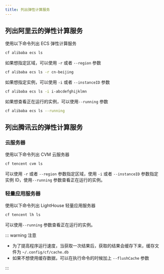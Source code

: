```yaml
---
title: 列出弹性计算服务
---
```


## 列出阿里云的弹性计算服务

使用以下命令列出 ECS 弹性计算服务

```bash
cf alibaba ecs ls
```

如果想指定区域，可以使用 `-r` 或者 `--region` 参数

```bash
cf alibaba ecs ls -r cn-beijing
```

如果想指定实例，可以使用 `-i` 或者 `--instanceID` 参数

```bash
cf alibaba ecs ls -i i-abcdefghijklmn
```

如果想查看正在运行的实例，可以使用`--running` 参数

```bash
cf alibaba ecs ls --running
```

## 列出腾讯云的弹性计算服务

### 云服务器

使用以下命令列出 CVM 云服务器

```bash
cf tencent cvm ls
```

可以使用 `-r` 或者 `--region` 参数指定区域，使用 `-i` 或者 `--instanceID` 参数指定实例 ID，使用`--running` 参数查看正在运行的实例。

### 轻量应用服务器

使用以下命令列出 LightHouse 轻量应用服务器

```bash
cf tencent lh ls
```

可以使用`--running` 参数查看正在运行的实例。

::: warning 注意

* 为了提高程序运行速度，当获取一次结果后，获取的结果会缓存下来，缓存文件为 `~/.config/cf/cache.db`
* 如果不想使用缓存数据，可以在执行命令的时候加上 `--flushCache` 参数

:::

<Vssue />

<script>
export default {
    mounted () {
      this.$page.lastUpdated = "2022年9月7日"
    }
  }
</script>